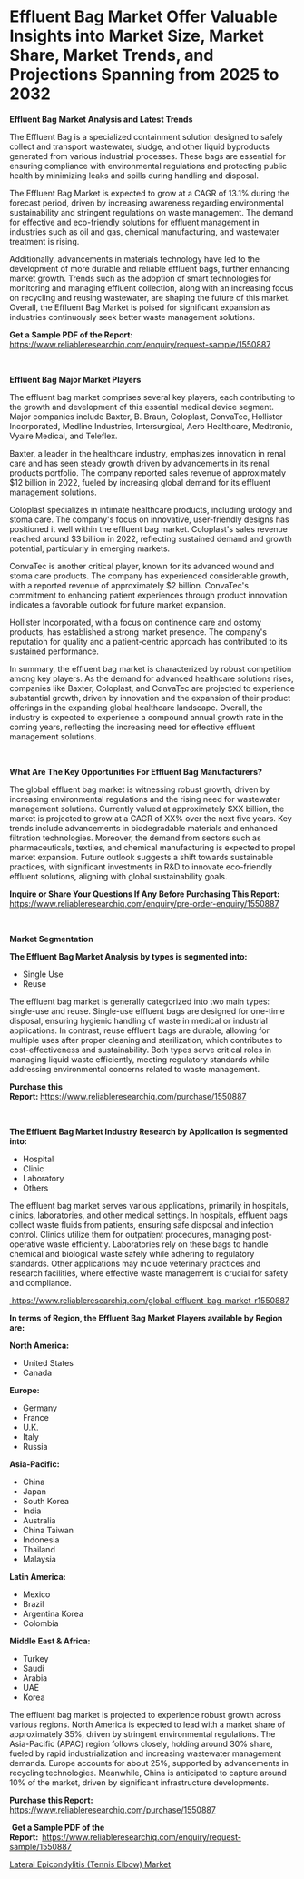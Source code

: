 <p><h1>Effluent Bag Market Offer Valuable Insights into Market Size, Market Share, Market Trends, and Projections Spanning from 2025 to 2032</h1></p><p><strong>Effluent Bag Market Analysis and Latest Trends</strong></p>
<p><p>The Effluent Bag is a specialized containment solution designed to safely collect and transport wastewater, sludge, and other liquid byproducts generated from various industrial processes. These bags are essential for ensuring compliance with environmental regulations and protecting public health by minimizing leaks and spills during handling and disposal. </p><p>The Effluent Bag Market is expected to grow at a CAGR of 13.1% during the forecast period, driven by increasing awareness regarding environmental sustainability and stringent regulations on waste management. The demand for effective and eco-friendly solutions for effluent management in industries such as oil and gas, chemical manufacturing, and wastewater treatment is rising. </p><p>Additionally, advancements in materials technology have led to the development of more durable and reliable effluent bags, further enhancing market growth. Trends such as the adoption of smart technologies for monitoring and managing effluent collection, along with an increasing focus on recycling and reusing wastewater, are shaping the future of this market. Overall, the Effluent Bag Market is poised for significant expansion as industries continuously seek better waste management solutions.</p></p>
<p><strong>Get a Sample PDF of the Report:&nbsp;</strong> <a href="https://www.reliableresearchiq.com/enquiry/request-sample/1550887?utm_campaign=2265&utm_medium=2&utm_source=Github&utm_content=ia&utm_term=03032025&utm_id=effluent-bag">https://www.reliableresearchiq.com/enquiry/request-sample/1550887</a></p>
<p>&nbsp;</p>
<p><strong>Effluent Bag Major Market Players</strong></p>
<p><p>The effluent bag market comprises several key players, each contributing to the growth and development of this essential medical device segment. Major companies include Baxter, B. Braun, Coloplast, ConvaTec, Hollister Incorporated, Medline Industries, Intersurgical, Aero Healthcare, Medtronic, Vyaire Medical, and Teleflex.</p><p>Baxter, a leader in the healthcare industry, emphasizes innovation in renal care and has seen steady growth driven by advancements in its renal products portfolio. The company reported sales revenue of approximately $12 billion in 2022, fueled by increasing global demand for its effluent management solutions.</p><p>Coloplast specializes in intimate healthcare products, including urology and stoma care. The company's focus on innovative, user-friendly designs has positioned it well within the effluent bag market. Coloplast's sales revenue reached around $3 billion in 2022, reflecting sustained demand and growth potential, particularly in emerging markets.</p><p>ConvaTec is another critical player, known for its advanced wound and stoma care products. The company has experienced considerable growth, with a reported revenue of approximately $2 billion. ConvaTec's commitment to enhancing patient experiences through product innovation indicates a favorable outlook for future market expansion.</p><p>Hollister Incorporated, with a focus on continence care and ostomy products, has established a strong market presence. The company's reputation for quality and a patient-centric approach has contributed to its sustained performance.</p><p>In summary, the effluent bag market is characterized by robust competition among key players. As the demand for advanced healthcare solutions rises, companies like Baxter, Coloplast, and ConvaTec are projected to experience substantial growth, driven by innovation and the expansion of their product offerings in the expanding global healthcare landscape. Overall, the industry is expected to experience a compound annual growth rate in the coming years, reflecting the increasing need for effective effluent management solutions.</p></p>
<p>&nbsp;</p>
<p><strong>What Are The Key Opportunities For Effluent Bag Manufacturers?</strong></p>
<p><p>The global effluent bag market is witnessing robust growth, driven by increasing environmental regulations and the rising need for wastewater management solutions. Currently valued at approximately $XX billion, the market is projected to grow at a CAGR of XX% over the next five years. Key trends include advancements in biodegradable materials and enhanced filtration technologies. Moreover, the demand from sectors such as pharmaceuticals, textiles, and chemical manufacturing is expected to propel market expansion. Future outlook suggests a shift towards sustainable practices, with significant investments in R&D to innovate eco-friendly effluent solutions, aligning with global sustainability goals.</p></p>
<p><strong>Inquire or Share Your Questions If Any Before Purchasing This Report:</strong> <a href="https://www.reliableresearchiq.com/enquiry/pre-order-enquiry/1550887?utm_campaign=2265&utm_medium=2&utm_source=Github&utm_content=ia&utm_term=03032025&utm_id=effluent-bag">https://www.reliableresearchiq.com/enquiry/pre-order-enquiry/1550887</a></p>
<p>&nbsp;</p>
<p><strong>Market Segmentation</strong></p>
<p><strong>The Effluent Bag Market Analysis by types is segmented into:</strong></p>
<p><ul><li>Single Use</li><li>Reuse</li></ul></p>
<p><p>The effluent bag market is generally categorized into two main types: single-use and reuse. Single-use effluent bags are designed for one-time disposal, ensuring hygienic handling of waste in medical or industrial applications. In contrast, reuse effluent bags are durable, allowing for multiple uses after proper cleaning and sterilization, which contributes to cost-effectiveness and sustainability. Both types serve critical roles in managing liquid waste efficiently, meeting regulatory standards while addressing environmental concerns related to waste management.</p></p>
<p><strong>Purchase this Report:&nbsp;</strong><a href="https://www.reliableresearchiq.com/purchase/1550887?utm_campaign=2265&utm_medium=2&utm_source=Github&utm_content=ia&utm_term=03032025&utm_id=effluent-bag">https://www.reliableresearchiq.com/purchase/1550887</a></p>
<p>&nbsp;</p>
<p><strong>The Effluent Bag Market Industry Research by Application is segmented into:</strong></p>
<p><ul><li>Hospital</li><li>Clinic</li><li>Laboratory</li><li>Others</li></ul></p>
<p><p>The effluent bag market serves various applications, primarily in hospitals, clinics, laboratories, and other medical settings. In hospitals, effluent bags collect waste fluids from patients, ensuring safe disposal and infection control. Clinics utilize them for outpatient procedures, managing post-operative waste efficiently. Laboratories rely on these bags to handle chemical and biological waste safely while adhering to regulatory standards. Other applications may include veterinary practices and research facilities, where effective waste management is crucial for safety and compliance.</p></p>
<p><a href="https://www.reliableresearchiq.com/global-effluent-bag-market-r1550887?utm_campaign=2265&utm_medium=2&utm_source=Github&utm_content=ia&utm_term=03032025&utm_id=effluent-bag">&nbsp;https://www.reliableresearchiq.com/global-effluent-bag-market-r1550887</a></p>
<p><strong>In terms of Region, the Effluent Bag Market Players available by Region are:</strong></p>
<p>
    <p> <strong> North America: </strong>
        <ul>
            <li>United States</li>
            <li>Canada</li>
        </ul>
        </p> 
    <p> <strong> Europe: </strong>
        <ul>
            <li>Germany</li>
            <li>France</li>
            <li>U.K.</li>
            <li>Italy</li>
            <li>Russia</li>
        </ul>
        </p> 
    <p> <strong> Asia-Pacific: </strong>
        <ul>
            <li>China</li>
            <li>Japan</li>
            <li>South Korea</li>
            <li>India</li>
            <li>Australia</li>
            <li>China Taiwan</li>
            <li>Indonesia</li>
            <li>Thailand</li>
            <li>Malaysia</li>
        </ul>
        </p> 
    <p> <strong> Latin America: </strong>
        <ul>
            <li>Mexico</li>
            <li>Brazil</li>
            <li>Argentina Korea</li>
            <li>Colombia</li>
        </ul>
        </p> 
    <p> <strong> Middle East & Africa: </strong>
        <ul>
            <li>Turkey</li>
            <li>Saudi</li>
            <li>Arabia</li>
            <li>UAE</li>
            <li>Korea</li>
        </ul>
    </p>
    </p>
<p><p>The effluent bag market is projected to experience robust growth across various regions. North America is expected to lead with a market share of approximately 35%, driven by stringent environmental regulations. The Asia-Pacific (APAC) region follows closely, holding around 30% share, fueled by rapid industrialization and increasing wastewater management demands. Europe accounts for about 25%, supported by advancements in recycling technologies. Meanwhile, China is anticipated to capture around 10% of the market, driven by significant infrastructure developments.</p></p>
<p><strong>Purchase this Report: </strong><a href="https://www.reliableresearchiq.com/purchase/1550887?utm_campaign=2265&utm_medium=2&utm_source=Github&utm_content=ia&utm_term=03032025&utm_id=effluent-bag">https://www.reliableresearchiq.com/purchase/1550887</a></p>
<p>&nbsp;<strong>Get a Sample PDF of the Report:&nbsp;&nbsp;</strong><a href="https://www.reliableresearchiq.com/enquiry/request-sample/1550887?utm_campaign=2265&utm_medium=2&utm_source=Github&utm_content=ia&utm_term=03032025&utm_id=effluent-bag">https://www.reliableresearchiq.com/enquiry/request-sample/1550887</a></p>
<p><strong></strong></p>
<p><p><a href="https://github.com/casimbrhelck/Market-Research-Report-List-1/blob/main/lateral-epicondylitis-tennis-elbow-market.md?utm_campaign=2265&utm_medium=2&utm_source=Github&utm_content=ia&utm_term=03032025&utm_id=effluent-bag">Lateral Epicondylitis (Tennis Elbow) Market</a></p></p>